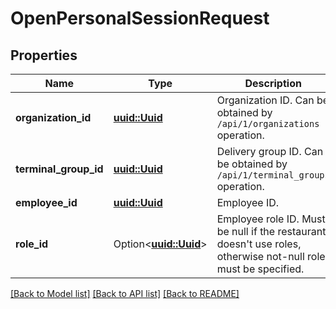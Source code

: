 # OpenPersonalSessionRequest

## Properties

Name | Type | Description | Notes
------------ | ------------- | ------------- | -------------
**organization_id** | [**uuid::Uuid**](uuid::Uuid.md) | Organization ID.                Can be obtained by `/api/1/organizations` operation. | 
**terminal_group_id** | [**uuid::Uuid**](uuid::Uuid.md) | Delivery group ID.                Can be obtained by `/api/1/terminal_groups` operation. | 
**employee_id** | [**uuid::Uuid**](uuid::Uuid.md) | Employee ID. | 
**role_id** | Option<[**uuid::Uuid**](uuid::Uuid.md)> | Employee role ID.                Must be null if the restaurant doesn't use roles, otherwise not-null role must be specified. | [optional]

[[Back to Model list]](../README.md#documentation-for-models) [[Back to API list]](../README.md#documentation-for-api-endpoints) [[Back to README]](../README.md)


